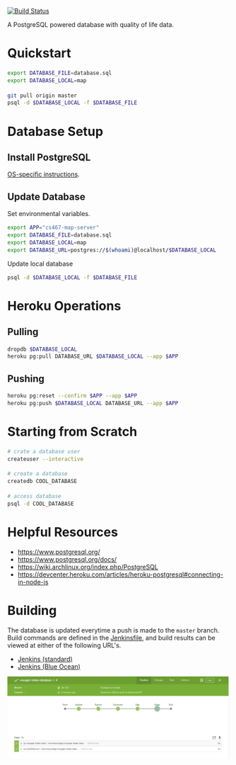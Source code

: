 [![Build Status](https://liambeckman.com/jenkins/buildStatus/icon?job=voyager-index-database&style=flat-square)](https://liambeckman.com/jenkins/job/voyager-index-database/)

A PostgreSQL powered database with quality of life data.

# Quickstart

```sh
export DATABASE_FILE=database.sql
export DATABASE_LOCAL=map

git pull origin master
psql -d $DATABASE_LOCAL -f $DATABASE_FILE
```

# Database Setup

## Install PostgreSQL

[OS-specific instructions](https://www.postgresql.org/download/).

## Update Database

Set environmental variables.

```sh
export APP="cs467-map-server"
export DATABASE_FILE=database.sql
export DATABASE_LOCAL=map
export DATABASE_URL=postgres://$(whoami)@localhost/$DATABASE_LOCAL
```
Update local database

```sh
psql -d $DATABASE_LOCAL -f $DATABASE_FILE
```

# Heroku Operations

## Pulling

```sh
dropdb $DATABASE_LOCAL
heroku pg:pull DATABASE_URL $DATABASE_LOCAL --app $APP
```

## Pushing

```sh
heroku pg:reset --confirm $APP --app $APP
heroku pg:push $DATABASE_LOCAL DATABASE_URL --app $APP
```

# Starting from Scratch

```sh
# crate a database user
createuser --interactive

# create a database
createdb COOL_DATABASE

# access database
psql -d COOL_DATABASE
```

# Helpful Resources

- https://www.postgresql.org/
- https://www.postgresql.org/docs/
- https://wiki.archlinux.org/index.php/PostgreSQL
- https://devcenter.heroku.com/articles/heroku-postgresql#connecting-in-node-js

# Building

The database is updated everytime a push is made to the `master` branch. Build commands are defined in the [Jenkinsfile](./Jenkinsfile), and build results can be viewed at either of the following URL's.

- [Jenkins (standard)](https://liambeckman.com/jenkins/job/voyager-index-database/)
- [Jenkins (Blue Ocean)](https://liambeckman.com/jenkins/blue/organizations/jenkins/voyager-index-database/activity)

![Build screenshot.](./build.png)
